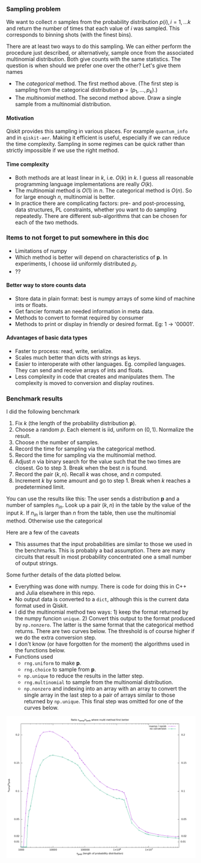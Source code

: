 ### Sampling problem

We want to collect $n$ samples from the probability distribution $p(i), i=1,\ldots k$ and
return the number of times that each value of $i$ was sampled. This corresponds to binning
shots (with the finest bins).

There are at least two ways to do this sampling. We can either perform the procedure just described,
or alternatively, sample once from the associated multinomial distribution. Both give counts with
the same statistics.  The question is when should we prefer one over the other? Let's give them
names

* The *categorical* method. The first method above. (The first step is sampling from the
  categorical distribution $\mathbf{p}=(p_1,\ldots,p_k)$.)
* The *multinomial* method. The second method above. Draw a single sample from a multinomial distribution.

#### Motivation

Qiskit provides this sampling in various places. For example `quantum_info` and in `qiskit-aer`. Making
it efficient is useful, especially if we can reduce the time complexity. Sampling in some regimes can be
quick rather than strictly impossible if we use the right method.

#### Time complexity
* Both methods are at least linear in $k$, i.e. $O(k)$ in $k$. I guess all reasonable programming language
  implementations are really $O(k)$.
* The multinomial method is $O(1)$ in $n$. The categorical method is $O(n)$. So for large enough $n$,
  multinomial is better.
* In practice there are complicating factors: pre- and post-processing, data structures, PL constraints, whether you want to
  do sampling repeatedly. There are different sub-algorithms that can be chosen for each of the two methods.

### Items to not forget to put somewhere in this doc

* Limitations of numpy
* Which method is better will depend on characteristics of $\mathbf{p}$. In experiments, I choose
  iid uniformly distributed $p_i$.
* ??

#### Better way to store counts data

* Store data in plain format: best is numpy arrays of some kind of machine ints or floats.
* Get fancier formats an needed information in meta data.
* Methods to convert to format required by consumer
* Methods to print or display in friendly or desired format. Eg: 1 -> '00001'.

#### Advantages of basic data types

* Faster to process: read, write, serialize.
* Scales much better than dicts with strings as keys.
* Easier to interoperate with other languages. Eg. compiled languages. They can send and receive
  arrays of ints and floats.
* Less complexity in code that creates and manipulates them. The complexity is moved to
  conversion and display routines.

### Benchmark results

I did the following benchmark
1. Fix $k$ (the length of the probability distribution $\mathbf{p}$).
2. Choose a random $p$. Each element is iid, uniform on $(0, 1)$. Normalize the result.
3. Choose $n$ the number of samples.
4. Record the time for sampling via the categorical method.
5. Record the time for sampling via the multinomial method.
6. Adjust $n$ via binary search for the value such that the two times are closest. Go to step 3.
   Break when the best $n$ is found.
7. Record the pair $(k, n)$. Recall $k$ was chose, and $n$ computed.
8. Increment $k$ by some amount and go to step 1. Break when $k$ reaches a predetermined limit.

You can use the results like this: The user sends a distribution $\mathbf{p}$ and a number of
samples $n_{in}$. Look up a pair $(k, n)$ in the table by the value of the input $k$.
If $n_{in}$ is larger than $n$ from the table, then use the multinomial method. Otherwise use
the categorical

Here are a few of the caveats
* This assumes that the input probabilities are similar to those we used in the benchmarks. This is
  probably a bad assumption. There are many circuits that result in most probability concentrated one
  a small number of output strings.

Some further details of the data plotted below.
* Everything was done with numpy. There is code for doing this in C++ and Julia elsewhere in this repo.
* No output data is converted to a `dict`, although this is the current data format used in Qiskit.
* I did the multinomial method two ways: 1) keep the format returned by the numpy funcion `unique`.
  2) Convert this output to the format produced by `np.nonzero`. The latter is the same format that
  the categorical method returns. There are two curves below. The threshold is of course higher if
  we do the extra conversion step.
* I don't know (or have forgotten for the moment) the algorithms used in the functions below.
* Functions used
    * `rng.uniform` to make $\mathbf{p}$.
    * `rng.choice` to sample from $\mathbf{p}$.
    * `np.unique` to reduce the results in the latter step.
    * `rng.multinomial` to sample from the multinomial distribution.
    * `np.nonzero` and indexing into an array with an array to convert the single array in the
       last step to a pair of arrays similar to those returned by `np.unique`. This final step
        was omitted for one of the curves below.

![no image](./post_proc_results/samples1.png "Plot of sample stats")

<!--  LocalWords:  ldots multinomial mathbf Qiskit qiskit aer pre numpy iid ints Eg '00001
 -->
<!--  LocalWords:  interoperate
 -->
